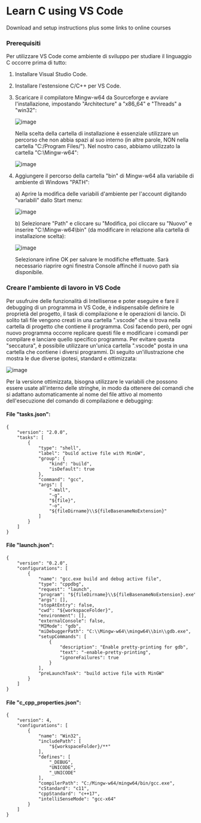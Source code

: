 # Learn C using VS Code
Download and setup instructions plus some links to online courses

### Prerequisiti
Per utilizzare VS Code come ambiente di sviluppo per studiare il linguaggio C occorre prima di tutto:
1. Installare Visual Studio Code.
2. Installare l'estensione C/C++ per VS Code.
3. Scaricare il compilatore Mingw-w64 da Sourceforge e avviare l'installazione, impostando "Architecture" a "x86_64" e "Threads" a "win32":

    ![image](https://user-images.githubusercontent.com/139274/71647348-d166b400-2cf5-11ea-8310-ff15fcd6459b.png)

    Nella scelta della cartella di installazione è essenziale utilizzare un percorso che non abbia spazi al suo interno (in altre parole, NON nella cartella "C:/Program Files/"). Nel nostro caso, abbiamo utilizzato la cartella "C:\Mingw-w64\":

    ![image](https://user-images.githubusercontent.com/139274/71647367-29051f80-2cf6-11ea-9904-76e2d3ab719a.png)

4. 	Aggiungere il percorso della cartella "bin" di Mingw-w64 alla variabile di ambiente di Windows "PATH":

    a) Aprire la modifica delle variabili d'ambiente per l'account digitando "variabili" dallo Start menu:
    
    ![image](https://user-images.githubusercontent.com/139274/71647369-328e8780-2cf6-11ea-96d4-dfeefe35e47b.png)
    
    b) Selezionare "Path" e cliccare su "Modifica, poi cliccare su "Nuovo" e inserire "C:\Mingw-w64\bin" (da modificare in relazione alla cartella di installazione scelta):
    
    ![image](https://user-images.githubusercontent.com/139274/71647402-cfe9bb80-2cf6-11ea-86a5-906eb4300ba9.png)
    
    Selezionare infine OK per salvare le modifiche effettuate. Sarà necessario riaprire ogni finestra Console affinché il nuovo path sia disponibile.
    
### Creare l'ambiente di lavoro in VS Code
Per usufruire delle funzionalità di Intellisense e poter eseguire e fare il debugging di un programma in VS Code, è indispensabile definire le proprietà del progetto, il task di compilazione e le operazioni di lancio.
Di solito tali file vengono creati in una cartella ".vscode" che si trova nella cartella di progetto che contiene il programma. Così facendo però, per ogni nuovo programma occorre replicare questi file e modificare i comandi per compilare e lanciare quello specifico programma. Per evitare questa "seccatura", è possibile utilizzare un'unica cartella ".vscode" posta in una cartella che contiene i diversi programmi. Di seguito un'illustrazione che mostra le due diverse ipotesi, standard e ottimizzata:

![image](https://user-images.githubusercontent.com/139274/71647920-51444c80-2cfd-11ea-8361-2af130d2e085.png)

Per la versione ottimizzata, bisogna utilizzare le variabili che possono essere usate all'interno delle stringhe, in modo da ottenere dei comandi che si adattano automaticamente al nome del file attivo al momento dell'esecuzione del comando di compilazione e debugging:

#### File "tasks.json":

```
{
    "version": "2.0.0",
    "tasks": [
        {
            "type": "shell",
            "label": "build active file with MinGW",
            "group": {
                "kind": "build",
                "isDefault": true
            },
            "command": "gcc",
            "args": [
                "-Wall",
                "-g",
                "${file}",
                "-o",
                "${fileDirname}\\${fileBasenameNoExtension}"
            ]
        }
    ]
}
```

#### File "launch.json":

```
{
    "version": "0.2.0",
    "configurations": [
        {
            "name": "gcc.exe build and debug active file",
            "type": "cppdbg",
            "request": "launch",
            "program": "${fileDirname}\\${fileBasenameNoExtension}.exe",
            "args": [],
            "stopAtEntry": false,
            "cwd": "${workspaceFolder}",
            "environment": [],
            "externalConsole": false,
            "MIMode": "gdb",
            "miDebuggerPath": "C:\\Mingw-w64\\mingw64\\bin\\gdb.exe",
            "setupCommands": [
                {
                    "description": "Enable pretty-printing for gdb",
                    "text": "-enable-pretty-printing",
                    "ignoreFailures": true
                }
            ],
            "preLaunchTask": "build active file with MinGW"
        }
    ]
}
```

#### File "c_cpp_properties.json":

```
{
    "version": 4,
    "configurations": [
        {
            "name": "Win32",
            "includePath": [
                "${workspaceFolder}/**"
            ],
            "defines": [
                "_DEBUG",
                "UNICODE",
                "_UNICODE"
            ],
            "compilerPath": "C:/Mingw-w64/mingw64/bin/gcc.exe",
            "cStandard": "c11",
            "cppStandard": "c++17",
            "intelliSenseMode": "gcc-x64"
        }
    ]
}
```
